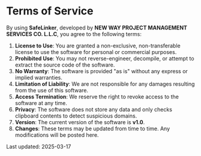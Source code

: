 # Terms of Service

By using **SafeLinker**, developed by **NEW WAY PROJECT MANAGEMENT SERVICES CO. L.L.C**, you agree to the following terms:

1. **License to Use**: You are granted a non-exclusive, non-transferable license to use the software for personal or commercial purposes.
2. **Prohibited Use**: You may not reverse-engineer, decompile, or attempt to extract the source code of the software.
3. **No Warranty**: The software is provided "as is" without any express or implied warranties.
4. **Limitation of Liability**: We are not responsible for any damages resulting from the use of this software.
5. **Access Termination**: We reserve the right to revoke access to the software at any time.
6. **Privacy**: The software does not store any data and only checks clipboard contents to detect suspicious domains.
7. **Version**: The current version of the software is **v1.0**.
8. **Changes**: These terms may be updated from time to time. Any modifications will be posted here.

Last updated: 2025-03-17
